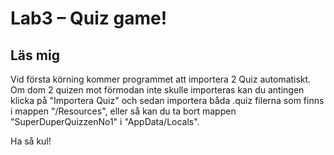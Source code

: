# Lab3 – Quiz game!

## Läs mig
Vid första körning kommer programmet att importera 2 Quiz automatiskt. Om dom 2 quizen mot förmodan inte skulle importeras kan du antingen klicka på "Importera Quiz" och sedan importera båda .quiz filerna som finns i mappen "/Resources", eller så kan du ta bort mappen "SuperDuperQuizzenNo1" i "AppData/Locals".

Ha så kul!

